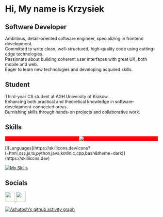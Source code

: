 Hi, My name is Krzysiek
=======================

Software Developer
--------------------------

Ambitious, detail-oriented software engineer, specializing in frontend development.  
Committed to write clean, well-structured, high-quality code using cutting-edge technologies.  
Passionate about building coherent user interfaces with great UX, both mobile and web.  
Eager to learn new technologies and developing acquired skills.  

Student
--------------------------

Third-year CS student at AGH University of Krakow.  
Enhancing both practical and theoretical knowledge in software-development-connected areas.  
Burnishing skills through hands-on projects and collaborative work.  


Skills
--------------------------

<p align="center" style="background-color:red;">
  <a href="https://skillicons.dev">
    <img src="https://skillicons.dev/icons?i=html,css,js,ts,python,java,kotlin,c,cpp,bash&theme=dark&size=10"/>
  </a>
</p>
[![Languages](https://skillicons.dev/icons?i=html,css,js,ts,python,java,kotlin,c,cpp,bash&theme=dark)](https://skillicons.dev)

[![My Skills](https://skillicons.dev/icons?i=react,redux,nextjs,bootstrap,sass,tailwind,threejs,nodejs,express,mongodb,postgres,prisma,regex,git,githubactions,linux,figma,apple&theme=dark)](https://skillicons.dev)


Socials
--------------------------

<p align="left"> <a href="https://www.github.com/sKrzysieK" target="_blank" rel="noreferrer"> <picture> <source media="(prefers-color-scheme: dark)" srcset="https://raw.githubusercontent.com/danielcranney/readme-generator/main/public/icons/socials/github-dark.svg" /> <source media="(prefers-color-scheme: light)" srcset="https://raw.githubusercontent.com/danielcranney/readme-generator/main/public/icons/socials/github.svg" /> <img src="https://raw.githubusercontent.com/danielcranney/readme-generator/main/public/icons/socials/github.svg" width="32" height="32" /> </picture> </a> <a href="https://www.linkedin.com/in/krzysztof-sliwinski/" target="_blank" rel="noreferrer"> <picture> <source media="(prefers-color-scheme: dark)" srcset="https://raw.githubusercontent.com/danielcranney/readme-generator/main/public/icons/socials/linkedin-dark.svg" /> <source media="(prefers-color-scheme: light)" srcset="https://raw.githubusercontent.com/danielcranney/readme-generator/main/public/icons/socials/linkedin.svg" /> <img src="https://raw.githubusercontent.com/danielcranney/readme-generator/main/public/icons/socials/linkedin.svg" width="32" height="32" /> </picture> </a></p>

[![Ashutosh's github activity graph](https://github-readme-activity-graph.vercel.app/graph?username=sKrzysieK&theme=react-dark&custom_title=Github%20Commits%20Graph)](https://github.com/ashutosh00710/github-readme-activity-graph)

